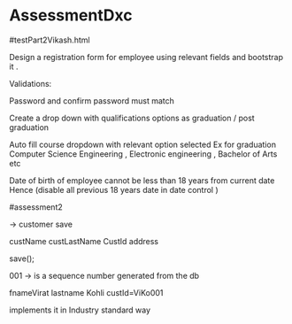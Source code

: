 # AssessmentDxc

#testPart2Vikash.html

 Design a registration form for employee using relevant fields and bootstrap it .

 

Validations:

 Password and confirm password must match

Create a drop down with qualifications options  as graduation / post graduation

 Auto fill course dropdown with relevant option selected Ex for graduation Computer Science Engineering , Electronic engineering , Bachelor of Arts etc

  Date of birth of employee cannot be less than 18 years  from current date Hence (disable all previous 18 years date in date control  )

 
#assessment2

-> customer save

custName
custLastName
CustId
address

save();

001 -> is a sequence number
generated from the db

fnameVirat
lastname Kohli
custId=ViKo001

implements it in Industry standard way
